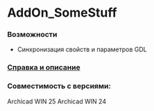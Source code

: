 # AddOn_SomeStuff
### Возможности
* Синхронизация свойств и параметров GDL

### [Справка и описание](https://github.com/kuvbur/AddOn_SomeStuff/wiki/%D0%9E%D0%B3%D0%BB%D0%B0%D0%B2%D0%BB%D0%B5%D0%BD%D0%B8%D0%B5)

### Совместимость с версиями:
Archicad WIN 25
Archicad WIN 24
